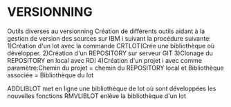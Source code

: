 # VERSIONNING
Outils diverses au versionning
Création de différents outils aidant à la gestion de version des sources sur IBM i suivant la procédure suivante:
  1)Création d'un lot avec la commande CRTLOT(Crée une bibliothèque où développer.
  2)Création d'un REPOSITORY sur serveur GIT
  3)Clonage du REPOSITORY en local avec RDI
  4)Création d'un projet i avec comme paramètre:Chemin du projet = chemin du REPOSITORY local et Bibliothèque associée = Bibliothèque du lot

  ADDLIBLOT met en ligne une bibliothèque de lot où sont développées les nouvelles fonctions
  RMVLIBLOT enlève la bibliothèque d'un lot 
